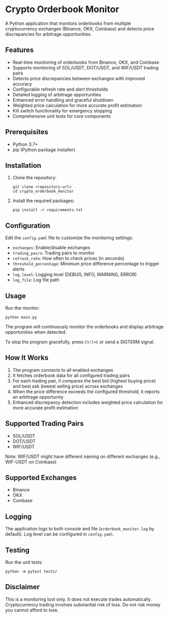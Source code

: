 # Crypto Orderbook Monitor

A Python application that monitors orderbooks from multiple cryptocurrency exchanges (Binance, OKX, Coinbase) and detects price discrepancies for arbitrage opportunities.

## Features

- Real-time monitoring of orderbooks from Binance, OKX, and Coinbase
- Supports monitoring of SOL/USDT, DOT/USDT, and WIF/USDT trading pairs
- Detects price discrepancies between exchanges with improved accuracy
- Configurable refresh rate and alert thresholds
- Detailed logging of arbitrage opportunities
- Enhanced error handling and graceful shutdown
- Weighted price calculation for more accurate profit estimation
- Kill switch functionality for emergency stopping
- Comprehensive unit tests for core components

## Prerequisites

- Python 3.7+
- pip (Python package installer)

## Installation

1. Clone the repository:
   ```
   git clone <repository-url>
   cd crypto_orderbook_monitor
   ```

2. Install the required packages:
   ```
   pip install -r requirements.txt
   ```

## Configuration

Edit the `config.yaml` file to customize the monitoring settings:

- `exchanges`: Enable/disable exchanges
- `trading_pairs`: Trading pairs to monitor
- `refresh_rate`: How often to check prices (in seconds)
- `threshold_percentage`: Minimum price difference percentage to trigger alerts
- `log_level`: Logging level (DEBUG, INFO, WARNING, ERROR)
- `log_file`: Log file path

## Usage

Run the monitor:
```
python main.py
```

The program will continuously monitor the orderbooks and display arbitrage opportunities when detected.

To stop the program gracefully, press `Ctrl+C` or send a SIGTERM signal.

## How It Works

1. The program connects to all enabled exchanges
2. It fetches orderbook data for all configured trading pairs
3. For each trading pair, it compares the best bid (highest buying price) and best ask (lowest selling price) across exchanges
4. When the price difference exceeds the configured threshold, it reports an arbitrage opportunity
5. Enhanced discrepancy detection includes weighted price calculation for more accurate profit estimation

## Supported Trading Pairs

- SOL/USDT
- DOT/USDT
- WIF/USDT

Note: WIF/USDT might have different naming on different exchanges (e.g., WIF-USDT on Coinbase)

## Supported Exchanges

- Binance
- OKX
- Coinbase

## Logging

The application logs to both console and file (`orderbook_monitor.log` by default). Log level can be configured in `config.yaml`.

## Testing

Run the unit tests:
```
python -m pytest tests/
```

## Disclaimer

This is a monitoring tool only. It does not execute trades automatically. Cryptocurrency trading involves substantial risk of loss. Do not risk money you cannot afford to lose.